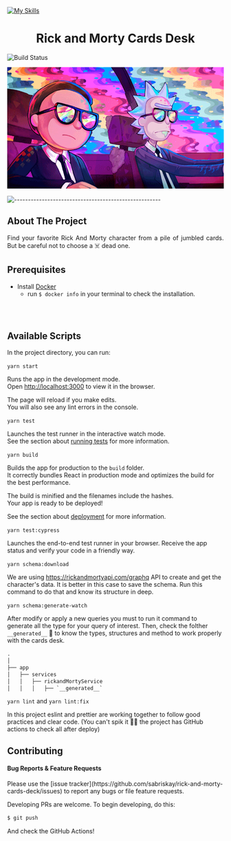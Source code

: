 [![My Skills](https://skills.thijs.gg/icons?i=js,typescript,react,redux,graphql,docker,jest,cypress)](https://skills.thijs.gg)

<h1 align="center"> Rick and Morty Cards Desk</h1>

![Build Status](https://github.com/probot/example-github-action/workflows/Test/badge.svg)

<p align="center"> 
  <img src="./rickandmorty-readme.gif" alt="Animated gif rickandmorty game" height="282px" width="637">
</p>

![-----------------------------------------------------](https://raw.githubusercontent.com/andreasbm/readme/master/assets/lines/rainbow.png)

<h2> About The Project</h2>

<p align="justify"> 
  Find your favorite Rick And Morty character from a pile of jumbled cards. But be careful not to choose a ☠️ dead one.
</p>

<h2>Prerequisites</h2>

- Install [Docker](https://docs.docker.com/engine/install/)
  - run <code>$ docker info</code> in your terminal to check the installation.

<br/>
<br/>
<h2>Available Scripts</h2>

In the project directory, you can run:
<br/>

<code>yarn start</code>

Runs the app in the development mode.\
Open [http://localhost:3000](http://localhost:3000) to view it in the browser.

The page will reload if you make edits.\
You will also see any lint errors in the console.

`yarn test`

Launches the test runner in the interactive watch mode.\
See the section about [running tests](https://facebook.github.io/create-react-app/docs/running-tests) for more information.

`yarn build`

Builds the app for production to the `build` folder.\
It correctly bundles React in production mode and optimizes the build for the best performance.

The build is minified and the filenames include the hashes.\
Your app is ready to be deployed!

See the section about [deployment](https://facebook.github.io/create-react-app/docs/deployment) for more information.

`yarn test:cypress`

Launches the end-to-end test runner in your browser. Receive the app status and verify your code in a friendly way.

`yarn schema:download`

We are using https://rickandmortyapi.com/graphq API to create and get the character's data. It is better in this case to save the schema. Run this command to do that and know its structure in deep.

`yarn schema:generate-watch`

After modify or apply a new queries you must to run it command to generate all the type for your query of interest. Then, check the folther `__generated__` 👀 to know the types, structures and method to work properly with the cards desk.

    .
    │
    ├── app
    │   ├── services
    │   │   ├── rickandMortyService
    │   │   │   ├── `__generated__`

`yarn lint` and `yarn lint:fix`

In this project eslint and prettier are working together to follow good practices and clear code. (You can't spik it 👮‍♂️ the project has GitHub actions to check all after deploy)

<h2>Contributing</h2>

<h4>Bug Reports & Feature Requests</h4>
Please use the [issue tracker](https://github.com/sabriskay/rick-and-morty-cards-deck/issues) to report any bugs or file feature requests.

Developing
PRs are welcome. To begin developing, do this:

```bash
$ git push
```

And check the GitHub Actions!
